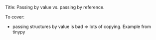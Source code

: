Title: Passing by value vs. passing by reference.

To cover:

-   passing structures by value is bad =\> lots of copying. Example from
    tinypy


